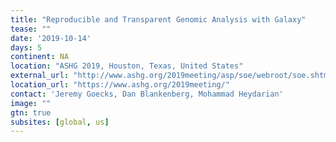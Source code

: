 ```yaml
---
title: "Reproducible and Transparent Genomic Analysis with Galaxy" 
tease: ""
date: '2019-10-14'
days: 5
continent: NA
location: "ASHG 2019, Houston, Texas, United States"
external_url: "http://www.ashg.org/2019meeting/asp/soe/webroot/soe.shtml#?search=galaxy"
location_url: "https://www.ashg.org/2019meeting/"
contact: 'Jeremy Goecks, Dan Blankenberg, Mohammad Heydarian'
image: ""
gtn: true
subsites: [global, us]
---
```


